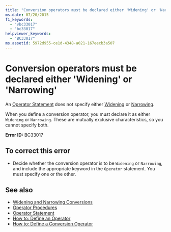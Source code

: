 ```yaml
---
title: "Conversion operators must be declared either 'Widening' or 'Narrowing'"
ms.date: 07/20/2015
f1_keywords: 
  - "vbc33017"
  - "bc33017"
helpviewer_keywords: 
  - "BC33017"
ms.assetid: 5972d955-ce1d-4348-a021-167eecb3a507
---
```

# Conversion operators must be declared either 'Widening' or 'Narrowing'
An [Operator Statement](../../visual-basic/language-reference/statements/operator-statement.md) does not specify either [Widening](../../visual-basic/language-reference/modifiers/widening.md) or [Narrowing](../../visual-basic/language-reference/modifiers/narrowing.md).  
  
 When you define a conversion operator, you must declare it as either `Widening` or `Narrowing`. These are mutually exclusive characteristics, so you cannot specify both.  
  
 **Error ID:** BC33017  
  
## To correct this error  
  
-   Decide whether the conversion operator is to be `Widening` or `Narrowing`, and include the appropriate keyword in the `Operator` statement. You must specify one or the other.  
  
## See also

- [Widening and Narrowing Conversions](../../visual-basic/programming-guide/language-features/data-types/widening-and-narrowing-conversions.md)
- [Operator Procedures](../../visual-basic/programming-guide/language-features/procedures/operator-procedures.md)
- [Operator Statement](../../visual-basic/language-reference/statements/operator-statement.md)
- [How to: Define an Operator](../../visual-basic/programming-guide/language-features/procedures/how-to-define-an-operator.md)
- [How to: Define a Conversion Operator](../../visual-basic/programming-guide/language-features/procedures/how-to-define-a-conversion-operator.md)
